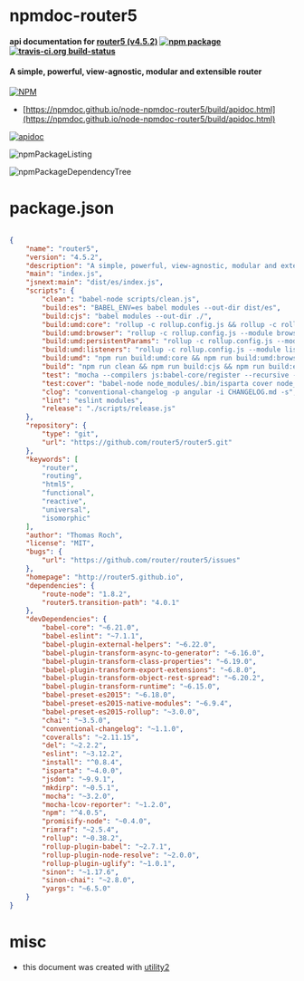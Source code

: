 # npmdoc-router5

#### api documentation for  [router5 (v4.5.2)](http://router5.github.io)  [![npm package](https://img.shields.io/npm/v/npmdoc-router5.svg?style=flat-square)](https://www.npmjs.org/package/npmdoc-router5) [![travis-ci.org build-status](https://api.travis-ci.org/npmdoc/node-npmdoc-router5.svg)](https://travis-ci.org/npmdoc/node-npmdoc-router5)

#### A simple, powerful, view-agnostic, modular and extensible router

[![NPM](https://nodei.co/npm/router5.png?downloads=true&downloadRank=true&stars=true)](https://www.npmjs.com/package/router5)

- [https://npmdoc.github.io/node-npmdoc-router5/build/apidoc.html](https://npmdoc.github.io/node-npmdoc-router5/build/apidoc.html)

[![apidoc](https://npmdoc.github.io/node-npmdoc-router5/build/screenCapture.buildCi.browser.%252Ftmp%252Fbuild%252Fapidoc.html.png)](https://npmdoc.github.io/node-npmdoc-router5/build/apidoc.html)

![npmPackageListing](https://npmdoc.github.io/node-npmdoc-router5/build/screenCapture.npmPackageListing.svg)

![npmPackageDependencyTree](https://npmdoc.github.io/node-npmdoc-router5/build/screenCapture.npmPackageDependencyTree.svg)



# package.json

```json

{
    "name": "router5",
    "version": "4.5.2",
    "description": "A simple, powerful, view-agnostic, modular and extensible router",
    "main": "index.js",
    "jsnext:main": "dist/es/index.js",
    "scripts": {
        "clean": "babel-node scripts/clean.js",
        "build:es": "BABEL_ENV=es babel modules --out-dir dist/es",
        "build:cjs": "babel modules --out-dir ./",
        "build:umd:core": "rollup -c rollup.config.js && rollup -c rollup.config.js --uglify",
        "build:umd:browser": "rollup -c rollup.config.js --module browser",
        "build:umd:persistentParams": "rollup -c rollup.config.js --module persistentParams",
        "build:umd:listeners": "rollup -c rollup.config.js --module listeners",
        "build:umd": "npm run build:umd:core && npm run build:umd:browser && npm run build:umd:persistentParams && npm run build:umd:listeners",
        "build": "npm run clean && npm run build:cjs && npm run build:es && npm run build:umd",
        "test": "mocha --compilers js:babel-core/register --recursive --require ./tests/_helpers.js tests/**/*.js",
        "test:cover": "babel-node node_modules/.bin/isparta cover node_modules/.bin/_mocha -- --recursive --require ./tests/_helpers.js 'tests/**/*.js'",
        "clog": "conventional-changelog -p angular -i CHANGELOG.md -s",
        "lint": "eslint modules",
        "release": "./scripts/release.js"
    },
    "repository": {
        "type": "git",
        "url": "https://github.com/router5/router5.git"
    },
    "keywords": [
        "router",
        "routing",
        "html5",
        "functional",
        "reactive",
        "universal",
        "isomorphic"
    ],
    "author": "Thomas Roch",
    "license": "MIT",
    "bugs": {
        "url": "https://github.com/router/router5/issues"
    },
    "homepage": "http://router5.github.io",
    "dependencies": {
        "route-node": "1.8.2",
        "router5.transition-path": "4.0.1"
    },
    "devDependencies": {
        "babel-core": "~6.21.0",
        "babel-eslint": "~7.1.1",
        "babel-plugin-external-helpers": "~6.22.0",
        "babel-plugin-transform-async-to-generator": "~6.16.0",
        "babel-plugin-transform-class-properties": "~6.19.0",
        "babel-plugin-transform-export-extensions": "~6.8.0",
        "babel-plugin-transform-object-rest-spread": "~6.20.2",
        "babel-plugin-transform-runtime": "~6.15.0",
        "babel-preset-es2015": "~6.18.0",
        "babel-preset-es2015-native-modules": "~6.9.4",
        "babel-preset-es2015-rollup": "~3.0.0",
        "chai": "~3.5.0",
        "conventional-changelog": "~1.1.0",
        "coveralls": "~2.11.15",
        "del": "~2.2.2",
        "eslint": "~3.12.2",
        "install": "^0.8.4",
        "isparta": "~4.0.0",
        "jsdom": "~9.9.1",
        "mkdirp": "~0.5.1",
        "mocha": "~3.2.0",
        "mocha-lcov-reporter": "~1.2.0",
        "npm": "^4.0.5",
        "promisify-node": "~0.4.0",
        "rimraf": "~2.5.4",
        "rollup": "~0.38.2",
        "rollup-plugin-babel": "~2.7.1",
        "rollup-plugin-node-resolve": "~2.0.0",
        "rollup-plugin-uglify": "~1.0.1",
        "sinon": "~1.17.6",
        "sinon-chai": "~2.8.0",
        "yargs": "~6.5.0"
    }
}
```



# misc
- this document was created with [utility2](https://github.com/kaizhu256/node-utility2)
